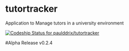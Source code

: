 # tutortracker
Application to Manage tutors in a university environment

[ ![Codeship Status for paulddrix/tutortracker](https://codeship.com/projects/30548ba0-a8ef-0133-4556-528fa7782574/status?branch=master)](https://codeship.com/projects/130786)

#Alpha Release v0.2.4
